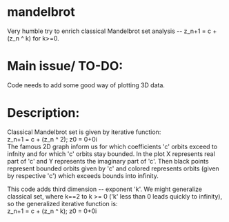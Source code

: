 # mandelbrot
Very humble try to enrich classical Mandelbrot set analysis -- z_n+1 = c + (z_n ^ k) for k>=0.

# Main issue/ TO-DO:
Code needs to add some good way of plotting 3D data. 

# Description:
Classical Mandelbrot set is given by iterative function:  
z_n+1 = c + (z_n ^ 2); z0 = 0+0i  
The famous 2D graph inform us for which coefficients 'c' orbits exceed to infnity and for which 'c' orbits stay bounded. In the plot X represents real part of 'c' and Y represents the imaginary part of 'c'. Then black points represent bounded orbits given by 'c' and colored represents orbits (given by respective 'c') which exceeds bounds into infinity.

This code adds third dimension -- exponent 'k'. We might generalize classical set, where k==2 to k >= 0 ('k' less than 0 leads quickly to infinity), so the generalized iterative function is:  
z_n+1 = c + (z_n ^ k); z0 = 0+0i  
